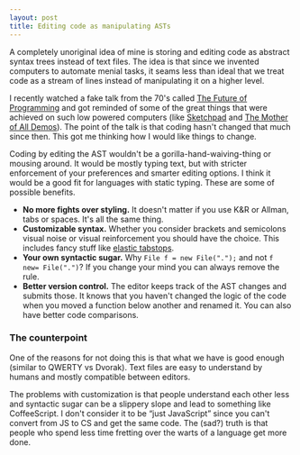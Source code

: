 ```yaml
---
layout: post
title: Editing code as manipulating ASTs
---
```


A completely unoriginal idea of mine is storing and editing code as abstract syntax trees instead of text files. The idea is that since we invented computers to automate menial tasks, it seams less than ideal that we treat code as a stream of lines instead of manipulating it on a higher level.

I recently watched a fake talk from the 70's called [The Future of Programming](http://vimeo.com/71278954) and got reminded of some of the great things that were achieved on such low powered computers (like [Sketchpad](https://www.youtube.com/watch?v=USyoT_Ha_bA) and [The Mother of All Demos](http://www.youtube.com/watch?v=yJDv-zdhzMY)). The point of the talk is that coding hasn't changed that much since then. This got me thinking how I would like things to change.

Coding by editing the AST wouldn't be a gorilla-hand-waiving-thing or mousing around. It would be mostly typing text, but with stricter enforcement of your preferences and smarter editing options. I think it would be a good fit for languages with static typing. These are some of possible benefits.

*   **No more fights over styling.** It doesn't matter if you use K&amp;R or Allman, tabs or spaces. It's all the same thing.
*   **Customizable syntax.** Whether you consider brackets and semicolons visual noise or visual reinforcement you should have the choice. This includes fancy stuff like [elastic tabstops](http://en.wikipedia.org/wiki/Elastic_tabstop).
*   **Your own syntactic sugar.** Why `File f = new File(".");` and not `f new= File(".")`? If you change your mind you can always remove the rule.
*   **Better version control.** The editor keeps track of the AST changes and submits those. It knows that you haven't changed the logic of the code when you moved a function below another and renamed it. You can also have better code comparisons.

### The counterpoint

One of the reasons for not doing this is that what we have is good enough (similar to QWERTY vs Dvorak). Text files are easy to understand by humans and mostly compatible between editors.

The problems with customization is that people understand each other less and syntactic sugar can be a slippery slope and lead to something like CoffeeScript. I don't consider it to be &ldquo;just JavaScript&rdquo; since you can't convert from JS to CS and get the same code. The (sad?) truth is that people who spend less time fretting over the warts of a language get more done.
